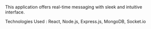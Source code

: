 This application offers real-time messaging with sleek and intuitive interface.

Technologies Used : React, Node.js, Express.js, MongoDB, Socket.io
